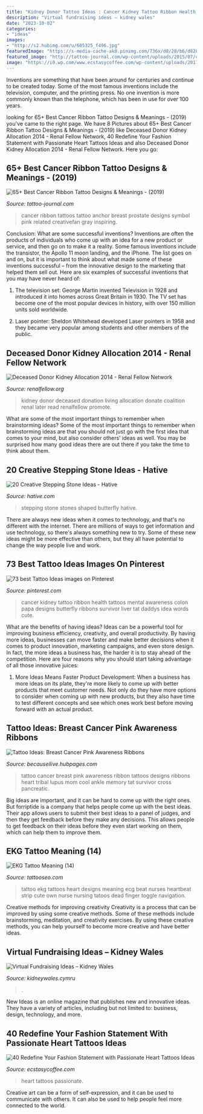 ```yaml
---
title: "Kidney Donor Tattoo Ideas : Cancer Kidney Tattoo Ribbon Health Tattoos Mental Awareness Colon Papa Designs Butterfly Ribbons Survivor Liver Tat Daddys Idea Words Cute"
description: "Virtual fundraising ideas – kidney wales"
date: "2023-10-02"
categories:
- "ideas"
images:
- "http://s2.hubimg.com/u/605325_f496.jpg"
featuredImage: "https://s-media-cache-ak0.pinimg.com/736x/d8/28/b6/d828b6f8b138798eb77b6cc8ac57ada3--kidney-cancer-colon-cancer.jpg"
featured_image: "http://tattoo-journal.com/wp-content/uploads/2015/07/cancer-ribbon-tattoo-25.jpg"
image: "https://i0.wp.com/www.ecstasycoffee.com/wp-content/uploads/2017/04/heart-hearttattoos-nametattoos-heartshapedtattoo-inkedgirls.jpg?resize=640%2C640"
---
```



Inventions are something that have been around for centuries and continue to be created today. Some of the most famous inventions include the television, computer, and the printing press. No one invention is more commonly known than the telephone, which has been in use for over 100 years.

	

		
looking for 65+ Best Cancer Ribbon Tattoo Designs &amp; Meanings - (2019) you've came to the right page. We have 8 Pictures about 65+ Best Cancer Ribbon Tattoo Designs &amp; Meanings - (2019) like Deceased Donor Kidney Allocation 2014 - Renal Fellow Network, 40 Redefine Your Fashion Statement with Passionate Heart Tattoos Ideas and also Deceased Donor Kidney Allocation 2014 - Renal Fellow Network. Here you go:
		
    
## 65+ Best Cancer Ribbon Tattoo Designs &amp; Meanings - (2019)

<img loading=lazy src="http://tattoo-journal.com/wp-content/uploads/2015/07/cancer-ribbon-tattoo-25.jpg" onerror="this.onerror=null;this.src='https://tse3.mm.bing.net/th?id=OIP.9qXAoahdVYlP65m9CVVH1QHaHa&amp;pid=15.1';" alt="65+ Best Cancer Ribbon Tattoo Designs &amp; Meanings - (2019)">

_Source: tattoo-journal.com_

>cancer ribbon tattoos tattoo anchor breast prostate designs symbol pink related creativefan gray inspiring. 

	

Conclusion: What are some successful inventions?
Inventions are often the products of individuals who come up with an idea for a new product or service, and then go on to make it a reality. Some famous inventions include the transistor, the Apollo 11 moon landing, and the iPhone. The list goes on and on, but it is important to think about what made some of these inventions successful – from the innovative design to the marketing that helped them sell out. Here are six examples of successful inventions that you may have never heard of:
1. The television set: George Martin invented Television in 1928 and introduced it into homes across Great Britain in 1930. The TV set has become one of the most popular devices in history, with over 150 million units sold worldwide.

2. Laser pointer: Sheldon Whitehead developed Laser pointers in 1958 and they became very popular among students and other members of the public.

    
## Deceased Donor Kidney Allocation 2014 - Renal Fellow Network

<img loading=lazy src="https://www.renalfellow.org/wp-content/uploads/2014/05/kidney_donor_greeting_card.jpg" onerror="this.onerror=null;this.src='https://tse4.mm.bing.net/th?id=OIP.FBIQFer3OebaR5y7p6-kjQAAAA&amp;pid=15.1';" alt="Deceased Donor Kidney Allocation 2014 - Renal Fellow Network">

_Source: renalfellow.org_

>kidney donor deceased donation living allocation donate coalition renal later read renalfellow promote. 

	

What are some of the most important things to remember when brainstorming ideas?
Some of the most important things to remember when brainstorming ideas are that you should not just go with the first idea that comes to your mind, but also consider others’ ideas as well. You may be surprised how many good ideas there are out there if you take the time to think about them.

    
## 20 Creative Stepping Stone Ideas - Hative

<img loading=lazy src="https://hative.com/wp-content/uploads/2014/12/stepping-stone-ideas/7-butterfly-shaped-stepping-stones.jpg" onerror="this.onerror=null;this.src='https://tse3.mm.bing.net/th?id=OIP.UbZ2NqrHKk5iBsu_xBp9UQHaLD&amp;pid=15.1';" alt="20 Creative Stepping Stone Ideas - Hative">

_Source: hative.com_

>stepping stone stones shaped butterfly hative. 

	

There are always new ideas when it comes to technology, and that's no different with the internet. There are millions of ways to get information and use technology, so there's always something new to try. Some of these new ideas might be more effective than others, but they all have potential to change the way people live and work.

    
## 73 Best Tattoo Ideas Images On Pinterest

<img loading=lazy src="https://s-media-cache-ak0.pinimg.com/736x/d8/28/b6/d828b6f8b138798eb77b6cc8ac57ada3--kidney-cancer-colon-cancer.jpg" onerror="this.onerror=null;this.src='https://tse4.mm.bing.net/th?id=OIP.7m-d7drsV87yAR72Db08OQHaJ7&amp;pid=15.1';" alt="73 best Tattoo Ideas images on Pinterest">

_Source: pinterest.com_

>cancer kidney tattoo ribbon health tattoos mental awareness colon papa designs butterfly ribbons survivor liver tat daddys idea words cute. 

	

What are the benefits of having ideas?
Ideas can be a powerful tool for improving business efficiency, creativity, and overall productivity. By having more ideas, businesses can move faster and make better decisions when it comes to product innovation, marketing campaigns, and even store design. In fact, the more ideas a business has, the harder it is to stay ahead of the competition. Here are four reasons why you should start taking advantage of all those innovative juices:
1. More Ideas Means Faster Product Development: When a business has more ideas on its plate, they're more likely to come up with better products that meet customer needs. Not only do they have more options to consider when coming up with new products, but they also have time to test different concepts and see which ones work best before moving forward with an actual product.

    
## Tattoo Ideas: Breast Cancer Pink Awareness Ribbons

<img loading=lazy src="http://s2.hubimg.com/u/605325_f496.jpg" onerror="this.onerror=null;this.src='https://tse1.mm.bing.net/th?id=OIP.jlJbh5eKI0hqtYtM6t4TTQHaJ4&amp;pid=15.1';" alt="Tattoo Ideas: Breast Cancer Pink Awareness Ribbons">

_Source: becauseilive.hubpages.com_

>tattoo cancer breast pink awareness ribbon tattoos designs ribbons heart tribal lupus mom cool ankle memory tat survivor cross pancreatic. 

	

Big ideas are important, and it can be hard to come up with the right ones. But forriptide is a company that helps people come up with the best ideas. Their app allows users to submit their best ideas to a panel of judges, and then they get feedback before they make any decisions. This allows people to get feedback on their ideas before they even start working on them, which can help them to improve them.

    
## EKG Tattoo Meaning (14)

<img loading=lazy src="https://www.tattooseo.com/wp-content/uploads/2017/03/EKG-Tattoo-Meaning-14.jpg" onerror="this.onerror=null;this.src='https://tse2.mm.bing.net/th?id=OIP.Sz-fT7S09G0mr2tA1PkKNQHaJ4&amp;pid=15.1';" alt="EKG Tattoo Meaning (14)">

_Source: tattooseo.com_

>tattoo ekg tattoos heart designs meaning ecg beat nurses heartbeat strip cute own nurse nursing tatoos dead finger toggle navigation. 

	

Creative methods for improving creativity
Creativity is a process that can be improved by using some creative methods. Some of these methods include brainstorming, meditation, and creativity exercises. By using these creative methods, you can help yourself to become more creative and have better ideas.

    
## Virtual Fundraising Ideas – Kidney Wales

<img loading=lazy src="https://www.kidneywales.cymru/wp-content/uploads/2020/08/Virtual-Fundraising-ideas-768x1086.png" onerror="this.onerror=null;this.src='https://tse2.mm.bing.net/th?id=OIP.mMpyCr4w-Oi67Qq7G-AP8QHaKe&amp;pid=15.1';" alt="Virtual Fundraising Ideas – Kidney Wales">

_Source: kidneywales.cymru_

>. 

	

New Ideas is an online magazine that publishes new and innovative ideas. They have a variety of articles, including but not limited to: business, design, technology, and more.

    
## 40 Redefine Your Fashion Statement With Passionate Heart Tattoos Ideas

<img loading=lazy src="https://i0.wp.com/www.ecstasycoffee.com/wp-content/uploads/2017/04/heart-hearttattoos-nametattoos-heartshapedtattoo-inkedgirls.jpg?resize=640%2C640" onerror="this.onerror=null;this.src='https://tse4.mm.bing.net/th?id=OIP.HFkcw48uDmA8zBS3Oco8UgHaHa&amp;pid=15.1';" alt="40 Redefine Your Fashion Statement with Passionate Heart Tattoos Ideas">

_Source: ecstasycoffee.com_

>heart tattoos passionate. 

	

Creative art can be a form of self-expression, and it can be used to communicate with others. It can also be used to help people feel more connected to the world.

